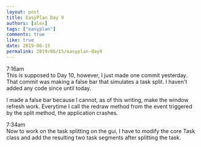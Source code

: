 ```yaml
---
layout: post
title: EasyPlan Day 9
authors: [alex]
tags: ["easyplan"]
comments: true
like: true
date: 2019-06-15
permalink: 2019/06/15/easyplan-day9
---
```

7:16am  
This is supposed to Day 10, however, I just made one commit yesterday. That commit was making a false bar that simulates a task split. I haven't added any code since  until today.

I made a false bar because I cannot, as of this writing, make the window refresh work. Everytime I call the redraw method from the event triggered by the split method, the application crashes.

7:34am  
Now to work on the task splitting on the gui, I have to modify the core Task class and add the resulting two task segments after splitting the task.
